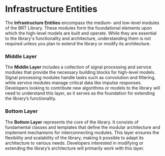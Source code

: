 # Infrastructure Entities  

The **Infrastructure Entities** encompass the medium- and low-level modules of the BRT Library. These modules form the foundational elements upon which the high-level models are built and operate. While they are essential to the library's functionality and architecture, understanding them is not required unless you plan to extend the library or modify its architecture.  

### Middle Layer  

The **Middle Layer** includes a collection of signal processing and service modules that provide the necessary building blocks for high-level models. Signal processing modules handle tasks such as convolution and filtering, while service modules manage critical data like impulse responses. Developers looking to contribute new algorithms or models to the library will need to understand this layer, as it serves as the foundation for extending the library’s functionality.  

### Bottom Layer  

The **Bottom Layer** represents the core of the library. It consists of fundamental classes and templates that define the modular architecture and implement mechanisms for interconnecting modules. This layer ensures the flexibility and scalability of the library, making it possible to adapt its architecture to various needs. Developers interested in modifying or extending the library’s architecture will primarily work with this layer.
